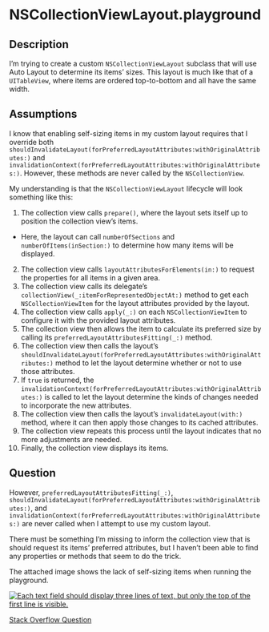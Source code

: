 # NSCollectionViewLayout.playground

## Description

I’m trying to create a custom `NSCollectionViewLayout` subclass that will use Auto Layout to determine its items’ sizes. This layout is much like that of a `UITableView`, where items are ordered top-to-bottom and all have the same width.

## Assumptions

I know that enabling self-sizing items in my custom layout requires that I override both `shouldInvalidateLayout(forPreferredLayoutAttributes:withOriginalAttributes:)` and `invalidationContext(forPreferredLayoutAttributes:withOriginalAttributes:)`. However, these methods are never called by the `NSCollectionView`.

My understanding is that the `NSCollectionViewLayout` lifecycle will look something like this:

1. The collection view calls `prepare()`, where the layout sets itself up to position the collection view’s items.
- Here, the layout can call `numberOfSections` and `numberOfItems(inSection:)` to determine how many items will be displayed.
2. The collection view calls `layoutAttributesForElements(in:)` to request the properties for all items in a given area.
3. The collection view calls its delegate’s `collectionView(_:itemForRepresentedObjectAt:)` method to get each `NSCollectionViewItem` for the layout attributes provided by the layout.
4. The collection view calls `apply(_:)` on each `NSCollectionViewItem` to configure it with the provided layout attributes.
5. The collection view then allows the item to calculate its preferred size by calling its `preferredLayoutAttributesFitting(_:)` method.
6. The collection view then calls the layout’s `shouldInvalidateLayout(forPreferredLayoutAttributes:withOriginalAttributes:)` method to let the layout determine whether or not to use those attributes.
7. If `true` is returned, the `invalidationContext(forPreferredLayoutAttributes:withOriginalAttributes:)` is called to let the layout determine the kinds of changes needed to incorporate the new attributes.
8. The collection view then calls the layout’s `invalidateLayout(with:)` method, where it can then apply those changes to its cached attributes.
9. The collection view repeats this process until the layout indicates that no more adjustments are needed.
10. Finally, the collection view displays its items.

## Question

However, `preferredLayoutAttributesFitting(_:)`, `shouldInvalidateLayout(forPreferredLayoutAttributes:withOriginalAttributes:)`, and `invalidationContext(forPreferredLayoutAttributes:withOriginalAttributes:)` are never called when I attempt to use my custom layout.

There must be something I’m missing to inform the collection view that is should request its items’ preferred attributes, but I haven’t been able to find any properties or methods that seem to do the trick.

The attached image shows the lack of self-sizing items when running the playground.

[![Each text field should display three lines of text, but only the top of the first line is visible.][1]][1]

[Stack Overflow Question][2]

[1]: https://i.stack.imgur.com/UYfq4.png
[2]: https://stackoverflow.com/questions/52468731/invalidationcontextforpreferredlayoutattributeswithoriginalattributes-isnt
